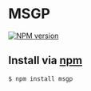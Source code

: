 MSGP
====
[![NPM version](https://badge.fury.io/js/msgp.png)](https://npmjs.org/msgp)

Install via [npm](https://npmjs.org)
------------------------------------
```sh
$ npm install msgp
```
